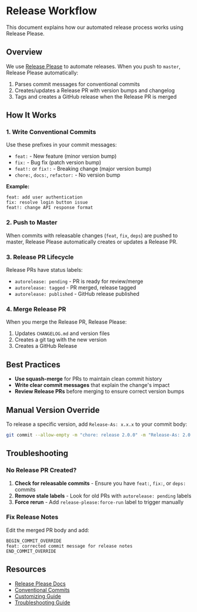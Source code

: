# Release Workflow

This document explains how our automated release process works using Release Please.

## Overview

We use [Release Please](https://github.com/googleapis/release-please) to automate releases. When you push to `master`, Release Please automatically:

1. Parses commit messages for conventional commits
2. Creates/updates a Release PR with version bumps and changelog
3. Tags and creates a GitHub release when the Release PR is merged

## How It Works

### 1. Write Conventional Commits

Use these prefixes in your commit messages:

- `feat:` - New feature (minor version bump)
- `fix:` - Bug fix (patch version bump)
- `feat!:` or `fix!:` - Breaking change (major version bump)
- `chore:`, `docs:`, `refactor:` - No version bump

**Example:**

```
feat: add user authentication
fix: resolve login button issue
feat!: change API response format
```

### 2. Push to Master

When commits with releasable changes (`feat`, `fix`, `deps`) are pushed to master, Release Please automatically creates or updates a Release PR.

### 3. Release PR Lifecycle

Release PRs have status labels:

- `autorelease: pending` - PR is ready for review/merge
- `autorelease: tagged` - PR merged, release tagged
- `autorelease: published` - GitHub release published

### 4. Merge Release PR

When you merge the Release PR, Release Please:

1. Updates `CHANGELOG.md` and version files
2. Creates a git tag with the new version
3. Creates a GitHub Release

## Best Practices

- **Use squash-merge** for PRs to maintain clean commit history
- **Write clear commit messages** that explain the change's impact
- **Review Release PRs** before merging to ensure correct version bumps

## Manual Version Override

To release a specific version, add `Release-As: x.x.x` to your commit body:

```bash
git commit --allow-empty -m "chore: release 2.0.0" -m "Release-As: 2.0.0"
```

## Troubleshooting

### No Release PR Created?

1. **Check for releasable commits** - Ensure you have `feat:`, `fix:`, or `deps:` commits
2. **Remove stale labels** - Look for old PRs with `autorelease: pending` labels
3. **Force rerun** - Add `release-please:force-run` label to trigger manually

### Fix Release Notes

Edit the merged PR body and add:

```
BEGIN_COMMIT_OVERRIDE
feat: corrected commit message for release notes
END_COMMIT_OVERRIDE
```

## Resources

- [Release Please Docs](https://github.com/googleapis/release-please)
- [Conventional Commits](https://www.conventionalcommits.org/)
- [Customizing Guide](https://github.com/googleapis/release-please/blob/main/docs/customizing.md)
- [Troubleshooting Guide](https://github.com/googleapis/release-please/blob/main/docs/troubleshooting.md)
